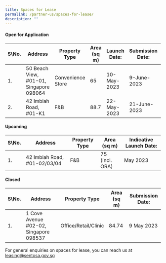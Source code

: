 ```yaml
---
title: Spaces for Lease
permalink: /partner-us/spaces-for-lease/
description: ""
---
```

#### **Open for Application**

| S\No. | Address | Property Type | Area (sq m) | Launch Date: | Submission Date: | Site Showround | Request for information |
| -------- | -------- | -------- | -------- | -------- | -------- | -------- | -------- |
| 1.  | 50 Beach View, #01-01, Singapore 098064 |  Convenience Store  | 65 | 10-May-2023 | 9-June-2023 | Upon request  | [Register interest here](https://form.gov.sg/64586a8d6c8dac00137baea2)   |
 | 2. |  42 Imbiah Road, #01-K1 | F&B | 88.7 | 22-May-2023 | 21-June-2023 | Upon request | [Register interest here](https://form.gov.sg/6466e2cbd8d5b300130fb587)

#### **Upcoming**

| S\No. | Address | Property Type | Area (sq m) | Indicative Launch Date:| 
| -------- | -------- | -------- | -------- | -------- |
| 1. | 42 Imbiah Road, #01-02/03/04 | F&B |75 (incl. ORA)| May 2023 | 


#### **Closed**

| S\No. | Address | Property Type | Area (sq m) | Submission Date:| 
| -------- | -------- | -------- | -------- | -------- |
|1. |1 Cove Avenue #02-02, Singapore 098537 | Office/Retail/Clinic |84.74| 9 May 2023 |

For general enquiries on spaces for lease, you can reach us at leasing@sentosa.gov.sg